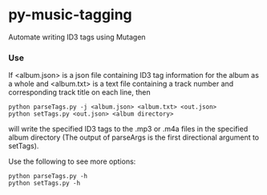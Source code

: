 # py-music-tagging
Automate writing ID3 tags using Mutagen

### Use
If <album.json> is a json file containing ID3 tag information for the album as a whole and <album.txt> is a text file containing a track number and corresponding track title on each line, then
```
python parseTags.py -j <album.json> <album.txt> <out.json>
python setTags.py <out.json> <album directory>
```
will write the specified ID3 tags to the .mp3 or .m4a files in the specified album directory (The output of parseArgs is the first directional argument to setTags).

Use the following to see more options:
```
python parseTags.py -h
python setTags.py -h 
```
